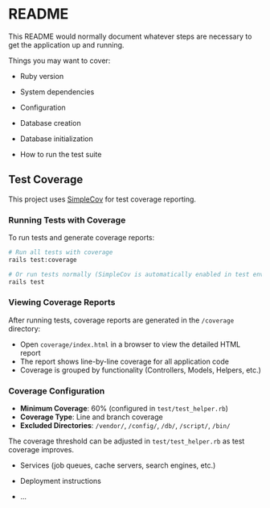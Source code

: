 # README

This README would normally document whatever steps are necessary to get the
application up and running.

Things you may want to cover:

* Ruby version

* System dependencies

* Configuration

* Database creation

* Database initialization

* How to run the test suite

## Test Coverage

This project uses [SimpleCov](https://github.com/simplecov-ruby/simplecov) for test coverage reporting.

### Running Tests with Coverage

To run tests and generate coverage reports:

```bash
# Run all tests with coverage
rails test:coverage

# Or run tests normally (SimpleCov is automatically enabled in test environment)
rails test
```

### Viewing Coverage Reports

After running tests, coverage reports are generated in the `/coverage` directory:

- Open `coverage/index.html` in a browser to view the detailed HTML report
- The report shows line-by-line coverage for all application code
- Coverage is grouped by functionality (Controllers, Models, Helpers, etc.)

### Coverage Configuration

- **Minimum Coverage**: 60% (configured in `test/test_helper.rb`)
- **Coverage Type**: Line and branch coverage
- **Excluded Directories**: `/vendor/`, `/config/`, `/db/`, `/script/`, `/bin/`

The coverage threshold can be adjusted in `test/test_helper.rb` as test coverage improves.

* Services (job queues, cache servers, search engines, etc.)

* Deployment instructions

* ...
